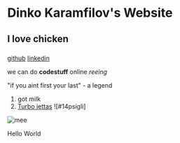 # Dinko Karamfilov's Website
## I love chicken
###
[github](https://github.com/NastygLi)
[linkedin](https://www.linkedin.com/in/dinko-karamfilov-996019a1/)


we can do __codestuff__ online _reeing_

"if you aint first your last" - a legend

1. got milk
2. [Turbo jettas](https://github.com/Nastygli)
![#14psigli]

![mee](https://i485.photobucket.com/albums/rr215/eurotuned09/DSC_0728-1.jpg)


Hello World
